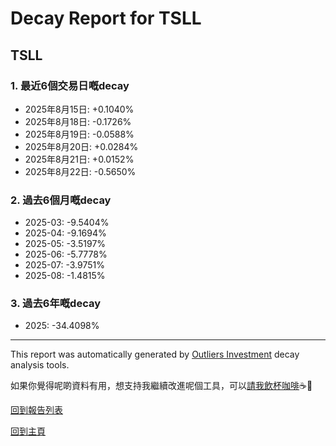 # Decay Report for TSLL

## TSLL

### 1. 最近6個交易日嘅decay

- 2025年8月15日: +0.1040%
- 2025年8月18日: -0.1726%
- 2025年8月19日: -0.0588%
- 2025年8月20日: +0.0284%
- 2025年8月21日: +0.0152%
- 2025年8月22日: -0.5650%

### 2. 過去6個月嘅decay

- 2025-03: -9.5404%
- 2025-04: -9.1694%
- 2025-05: -3.5197%
- 2025-06: -5.7778%
- 2025-07: -3.9751%
- 2025-08: -1.4815%

### 3. 過去6年嘅decay

- 2025: -34.4098%

------------------------------
This report was automatically generated by [Outliers Investment](https://outliersecon.github.io/Outliers-Investment/) decay analysis tools.

如果你覺得呢啲資料有用，想支持我繼續改進呢個工具，可以[請我飲杯咖啡](https://buymeacoffee.com/outliersecon)☕🙏

[回到報告列表](https://outliersecon.github.io/Outliers-Investment/reports/reports_public)

[回到主頁](https://outliersecon.github.io/Outliers-Investment/)